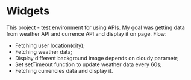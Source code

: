 # Widgets
This project - test environment for using APIs.
My goal was getting data from weather API and currence API and display it on page.
Flow: 
- Fetching user location(city);
- Fetching weather data;
- Display different background image depends on cloudy parametr;
- Set setTimeout function to update weather data every 60s;
- Fetching currencies data and display it.